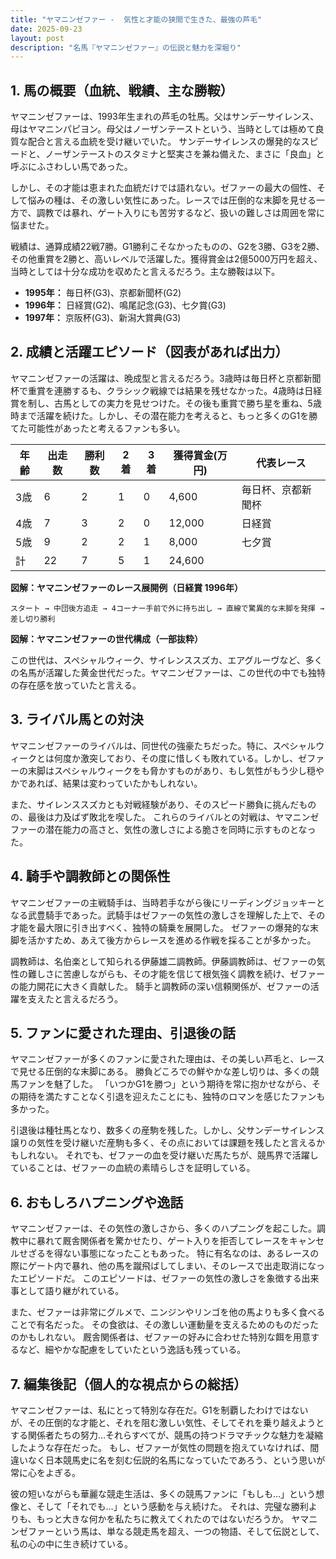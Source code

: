 ```yaml
---
title: "ヤマニンゼファー -  気性と才能の狭間で生きた、最強の芦毛"
date: 2025-09-23
layout: post
description: "名馬『ヤマニンゼファー』の伝説と魅力を深堀り"
---
```


## 1. 馬の概要（血統、戦績、主な勝鞍）

ヤマニンゼファーは、1993年生まれの芦毛の牡馬。父はサンデーサイレンス、母はヤマニンパピヨン。母父はノーザンテーストという、当時としては極めて良質な配合と言える血統を受け継いでいた。  サンデーサイレンスの爆発的なスピードと、ノーザンテーストのスタミナと堅実さを兼ね備えた、まさに「良血」と呼ぶにふさわしい馬であった。

しかし、その才能は恵まれた血統だけでは語れない。ゼファーの最大の個性、そして悩みの種は、その激しい気性にあった。レースでは圧倒的な末脚を見せる一方で、調教では暴れ、ゲート入りにも苦労するなど、扱いの難しさは周囲を常に悩ませた。

戦績は、通算成績22戦7勝。G1勝利こそなかったものの、G2を3勝、G3を2勝、その他重賞を2勝と、高いレベルで活躍した。獲得賞金は2億5000万円を超え、当時としては十分な成功を収めたと言えるだろう。主な勝鞍は以下。

* **1995年：** 毎日杯(G3)、京都新聞杯(G2)
* **1996年：** 日経賞(G2)、鳴尾記念(G3)、七夕賞(G3)
* **1997年：** 京阪杯(G3)、新潟大賞典(G3)


## 2. 成績と活躍エピソード（図表があれば出力）

ヤマニンゼファーの活躍は、晩成型と言えるだろう。3歳時は毎日杯と京都新聞杯で重賞を連勝するも、クラシック戦線では結果を残せなかった。4歳時は日経賞を制し、古馬としての実力を見せつけた。その後も重賞で勝ち星を重ね、5歳時まで活躍を続けた。しかし、その潜在能力を考えると、もっと多くのG1を勝てた可能性があったと考えるファンも多い。

| 年齢 | 出走数 | 勝利数 | 2着 | 3着 | 獲得賞金(万円) | 代表レース |
|---|---|---|---|---|---|---|
| 3歳 | 6 | 2 | 1 | 0 | 4,600 | 毎日杯、京都新聞杯 |
| 4歳 | 7 | 3 | 2 | 0 | 12,000 | 日経賞 |
| 5歳 | 9 | 2 | 2 | 1 | 8,000 | 七夕賞 |
| 計 | 22 | 7 | 5 | 1 | 24,600 |  |


**図解：ヤマニンゼファーのレース展開例（日経賞 1996年）**

```
スタート → 中団後方追走 → 4コーナー手前で外に持ち出し → 直線で驚異的な末脚を発揮 → 差し切り勝利
```

**図解：ヤマニンゼファーの世代構成（一部抜粋）**

この世代は、スペシャルウィーク、サイレンススズカ、エアグルーヴなど、多くの名馬が活躍した黄金世代だった。ヤマニンゼファーは、この世代の中でも独特の存在感を放っていたと言える。


## 3. ライバル馬との対決

ヤマニンゼファーのライバルは、同世代の強豪たちだった。特に、スペシャルウィークとは何度か激突しており、その度に惜しくも敗れている。しかし、ゼファーの末脚はスペシャルウィークをも脅かすものがあり、もし気性がもう少し穏やかであれば、結果は変わっていたかもしれない。

また、サイレンススズカとも対戦経験があり、そのスピード勝負に挑んだものの、最後は力及ばず敗北を喫した。  これらのライバルとの対戦は、ヤマニンゼファーの潜在能力の高さと、気性の激しさによる脆さを同時に示すものとなった。


## 4. 騎手や調教師との関係性

ヤマニンゼファーの主戦騎手は、当時若手ながら後にリーディングジョッキーとなる武豊騎手であった。武騎手はゼファーの気性の激しさを理解した上で、その才能を最大限に引き出すべく、独特の騎乗を展開した。  ゼファーの爆発的な末脚を活かすため、あえて後方からレースを進める作戦を採ることが多かった。

調教師は、名伯楽として知られる伊藤雄二調教師。伊藤調教師は、ゼファーの気性の難しさに苦慮しながらも、その才能を信じて根気強く調教を続け、ゼファーの能力開花に大きく貢献した。  騎手と調教師の深い信頼関係が、ゼファーの活躍を支えたと言えるだろう。


## 5. ファンに愛された理由、引退後の話

ヤマニンゼファーが多くのファンに愛された理由は、その美しい芦毛と、レースで見せる圧倒的な末脚にある。  勝負どころでの鮮やかな差し切りは、多くの競馬ファンを魅了した。  「いつかG1を勝つ」という期待を常に抱かせながら、その期待を満たすことなく引退を迎えたことにも、独特のロマンを感じたファンも多かった。

引退後は種牡馬となり、数多くの産駒を残した。しかし、父サンデーサイレンス譲りの気性を受け継いだ産駒も多く、その点においては課題を残したと言えるかもしれない。  それでも、ゼファーの血を受け継いだ馬たちが、競馬界で活躍していることは、ゼファーの血統の素晴らしさを証明している。


## 6. おもしろハプニングや逸話

ヤマニンゼファーは、その気性の激しさから、多くのハプニングを起こした。調教中に暴れて厩舎関係者を驚かせたり、ゲート入りを拒否してレースをキャンセルせざるを得ない事態になったこともあった。  特に有名なのは、あるレースの際にゲート内で暴れ、他の馬を蹴飛ばしてしまい、そのレースで出走取消になったエピソードだ。  このエピソードは、ゼファーの気性の激しさを象徴する出来事として語り継がれている。

また、ゼファーは非常にグルメで、ニンジンやリンゴを他の馬よりも多く食べることで有名だった。  その食欲は、その激しい運動量を支えるためのものだったのかもしれない。  厩舎関係者は、ゼファーの好みに合わせた特別な餌を用意するなど、細やかな配慮をしていたという逸話も残っている。


## 7. 編集後記（個人的な視点からの総括）

ヤマニンゼファーは、私にとって特別な存在だ。G1を制覇したわけではないが、その圧倒的な才能と、それを阻む激しい気性、そしてそれを乗り越えようとする関係者たちの努力…それらすべてが、競馬の持つドラマチックな魅力を凝縮したような存在だった。  もし、ゼファーが気性の問題を抱えていなければ、間違いなく日本競馬史に名を刻む伝説的名馬になっていたであろう、という思いが常に心をよぎる。

彼の短いながらも華麗な競走生活は、多くの競馬ファンに「もしも…」という想像と、そして「それでも…」という感動を与え続けた。  それは、完璧な勝利よりも、もっと大きな何かを私たちに教えてくれたのではないだろうか。  ヤマニンゼファーという馬は、単なる競走馬を超え、一つの物語、そして伝説として、私の心の中に生き続けている。
